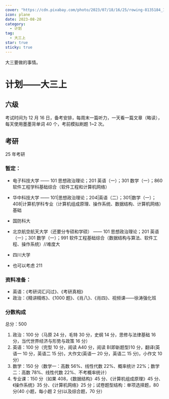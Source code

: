 ```yaml
---
cover: "https://cdn.pixabay.com/photo/2023/07/18/16/25/rowing-8135184_1280.jpg"
icon: plane
date: 2023-08-28
category:
  - 计划
tag:
  - 大三上
star: true
sticky: true
---
```


大三要做的事情。

<!-- more -->

# 计划——大三上

## 六级

考试时间为 12 月 16 日，备考安排，每周末一篇听力，一天看一篇文章（略读），每天使用墨墨背单词 40 个，考前模拟刷题 1~2 次。

## 考研

25 年考研

### 暂定：

- 电子科技大学 —— 101 思想政治理论；201 英语（一）；301 数学（一）；860 软件工程学科基础综合（软件工程和计算机网络）
- 华中科技大学 —— 101|思想政治理论；204|英语（二）；301|数学（一）；408|计算机学科专业（计算机组成原理、操作系统、数据结构、计算机网络）
  基础

- 国防科大
- 北京航空航天大学（还要分专硕和学硕） —— 101 思想政治理论；201 英语（一）；301 数学（一）；991 软件工程基础综合（数据结构与算法、软件工程、操作系统）//难度大
- 四川大学
- 也可以考虑 211

### 资料准备：

- 英语：《考研词汇闪过》、《考研真相》
- 政治：《精讲精练》、《1000 题》、《肖八》、《肖四》、视频课——徐涛强化班

### 分数构成

总分：500

1. 政治：100 分（马原 24 分，毛特 30 分，史纲 14 分，思修与法律基础 16 分，当代世界经济与形势与政策 16 分）
2. 英语：100 分（完型 10 分，阅读 A40 分，阅读 B(即新题型)10 分，翻译(英语一 10 分，英语二 15 分)，大作文(英语一 20 分，英语二 15 分)，小作文 10 分）
3. 数学：150 分（数学一：高数 56%、线性代数 22%、概率统计 22%；数学二：高数 78%、线性代数 22%、不考概率统计）
4. 专业课：150 分（如果 408，《数据结构》45 分、《计算机组成原理》45 分、《操作系统》35 分、《计算机网络》25 分；试卷题型结构：单项选择题，80 分(40 小题，每小题 2 分)以及综合题，70 分）
